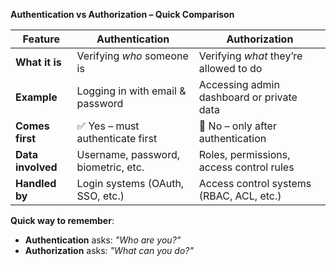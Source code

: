 **Authentication vs Authorization – Quick Comparison**

| Feature           | Authentication                      | Authorization                             |
| ----------------- | ----------------------------------- | ----------------------------------------- |
| **What it is**    | Verifying _who_ someone is          | Verifying _what_ they’re allowed to do    |
| **Example**       | Logging in with email & password    | Accessing admin dashboard or private data |
| **Comes first**   | ✅ Yes – must authenticate first     | 🚫 No – only after authentication         |
| **Data involved** | Username, password, biometric, etc. | Roles, permissions, access control rules  |
| **Handled by**    | Login systems (OAuth, SSO, etc.)    | Access control systems (RBAC, ACL, etc.)  |

**Quick way to remember**:
- **Authentication** asks: _"Who are you?"_
- **Authorization** asks: _"What can you do?"_